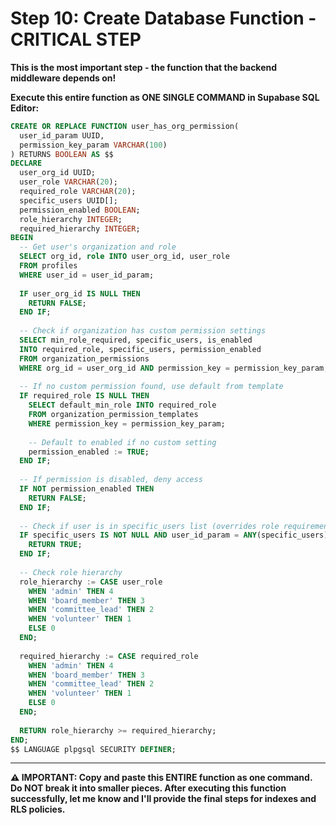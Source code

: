 # Step 10: Create Database Function - CRITICAL STEP

**This is the most important step - the function that the backend middleware depends on!**

**Execute this entire function as ONE SINGLE COMMAND in Supabase SQL Editor:**

```sql
CREATE OR REPLACE FUNCTION user_has_org_permission(
  user_id_param UUID,
  permission_key_param VARCHAR(100)
) RETURNS BOOLEAN AS $$
DECLARE
  user_org_id UUID;
  user_role VARCHAR(20);
  required_role VARCHAR(20);
  specific_users UUID[];
  permission_enabled BOOLEAN;
  role_hierarchy INTEGER;
  required_hierarchy INTEGER;
BEGIN
  -- Get user's organization and role
  SELECT org_id, role INTO user_org_id, user_role
  FROM profiles 
  WHERE user_id = user_id_param;
  
  IF user_org_id IS NULL THEN
    RETURN FALSE;
  END IF;
  
  -- Check if organization has custom permission settings
  SELECT min_role_required, specific_users, is_enabled 
  INTO required_role, specific_users, permission_enabled
  FROM organization_permissions 
  WHERE org_id = user_org_id AND permission_key = permission_key_param;
  
  -- If no custom permission found, use default from template
  IF required_role IS NULL THEN
    SELECT default_min_role INTO required_role
    FROM organization_permission_templates 
    WHERE permission_key = permission_key_param;
    
    -- Default to enabled if no custom setting
    permission_enabled := TRUE;
  END IF;
  
  -- If permission is disabled, deny access
  IF NOT permission_enabled THEN
    RETURN FALSE;
  END IF;
  
  -- Check if user is in specific_users list (overrides role requirement)
  IF specific_users IS NOT NULL AND user_id_param = ANY(specific_users) THEN
    RETURN TRUE;
  END IF;
  
  -- Check role hierarchy
  role_hierarchy := CASE user_role
    WHEN 'admin' THEN 4
    WHEN 'board_member' THEN 3
    WHEN 'committee_lead' THEN 2
    WHEN 'volunteer' THEN 1
    ELSE 0
  END;
  
  required_hierarchy := CASE required_role
    WHEN 'admin' THEN 4
    WHEN 'board_member' THEN 3
    WHEN 'committee_lead' THEN 2
    WHEN 'volunteer' THEN 1
    ELSE 0
  END;
  
  RETURN role_hierarchy >= required_hierarchy;
END;
$$ LANGUAGE plpgsql SECURITY DEFINER;
```

---

**⚠️ IMPORTANT: Copy and paste this ENTIRE function as one command. Do NOT break it into smaller pieces. After executing this function successfully, let me know and I'll provide the final steps for indexes and RLS policies.**
